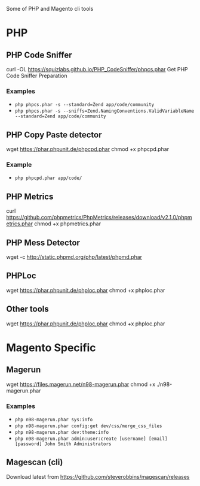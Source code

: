 Some of PHP and Magento cli tools

# PHP

## PHP Code Sniffer
curl -OL https://squizlabs.github.io/PHP_CodeSniffer/phpcs.phar	Get PHP Code Sniffer	Preparation
### Examples
- `php phpcs.phar -s --standard=Zend app/code/community`
- `php phpcs.phar -s --sniffs=Zend.NamingConventions.ValidVariableName --standard=Zend app/code/community`

## PHP Copy Paste detector
wget https://phar.phpunit.de/phpcpd.phar
chmod +x phpcpd.phar
### Example	
- `php phpcpd.phar app/code/`

## PHP Metrics
curl https://github.com/phpmetrics/PhpMetrics/releases/download/v2.1.0/phpmetrics.phar
chmod +x phpmetrics.phar

## PHP Mess Detector
wget -c http://static.phpmd.org/php/latest/phpmd.phar

## PHPLoc
wget https://phar.phpunit.de/phploc.phar
chmod +x phploc.phar

## Other tools
wget https://phar.phpunit.de/phploc.phar
chmod +x phploc.phar

# Magento Specific
## Magerun
wget https://files.magerun.net/n98-magerun.phar
chmod +x ./n98-magerun.phar
### Examples
- `php n98-magerun.phar sys:info`
- `php n98-magerun.phar config:get dev/css/merge_css_files`
- `php n98-magerun.phar dev:theme:info`
- `php n98-magerun.phar admin:user:create [username] [email] [password] John Smith Administrators`

## Magescan (cli)
Download latest from
https://github.com/steverobbins/magescan/releases
